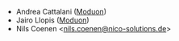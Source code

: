 - Andrea Cattalani ([Moduon](https://www.moduon.team/))
- Jairo Llopis ([Moduon](https://www.moduon.team/))
- Nils Coenen \<<nils.coenen@nico-solutions.de>\>

